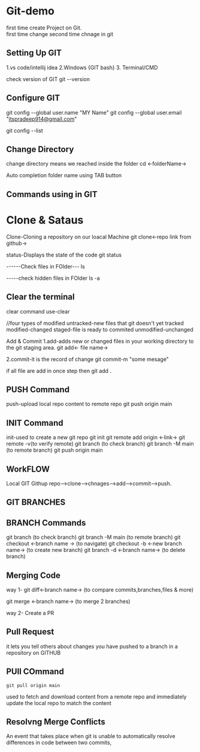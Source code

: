 # Git-demo
first time create Project on Git.
<br>
first time change 
second time chnage in git

Setting Up GIT
----------------
 1.vs code/intellij idea
2.Windows {GIT bash}
3. Terminal/CMD

check version of GIT
    git --version

Configure GIT
--------------------
git config --global user.name "MY Name"
git config --global user.email "itspradeep914@gmail.com"

git config --list


Change Directory
--------------------
change directory means we reached inside the folder
    cd <-folderName->

Auto completion folder name using TAB button

 Commands using in GIT
------------------------

Clone & Sataus
===============
Clone-Cloning a repository on our loacal Machine
    git clone<-repo link from github->

status-Displays the state of the code
    git status

------Check files in FOlder---
ls

-----check hidden files in FOlder
ls -a

Clear the terminal
-------------------
clear command use-clear

 //four types of modified
 untracked-new files that git doesn't yet tracked
modified-changed
staged-file is ready to commited
unmodified-unchanged

Add & Commit
1.add-adds new or changed files in your working directory to the git staging area.
    git add<- file name->

2.commit-it is the record of change
    git commit-m "some mesage"

if all file are add in once step then
    git add .

PUSH Command
-------------

push-upload local repo content to remote repo
    git push origin main

INIT Command
--------------
init-used to create a new git repo
    git init
    git remote add origin <-link->
    git remote -v(to verify remote)
    git branch (to check branch)
    git branch -M main (to remote branch)
    git push origin main

WorkFLOW
-----------
Local GIT
    Githup repo-->clone-->chnages-->add-->commit-->push.


GIT BRANCHES
----------------

BRANCH Commands
-----------------
git branch (to check branch)
git branch -M main (to remote branch)
git checkout <-branch name -> (to navigate)
git checkout -b <-new branch name-> (to create new branch)
git branch -d <-branch name-> (to delete branch)

Merging Code
---------------
way 1-
git diff<-branch name-> (to compare commits,branches,files & more)

git merge <-branch name-> (to merge 2 branches)

way 2-
Create a PR

Pull Request
------------
it lets you tell others about changes you have pushed to a branch in a repository on GITHUB

PUll COmmand
-------------
    git pull origin main

used to fetch and download content from a remote repo and immediately update the local repo
to match the content

Resolvng Merge Conflicts
-----------------------------
An event that takes place when git is unable to automatically resolve differences in code between two commits,

